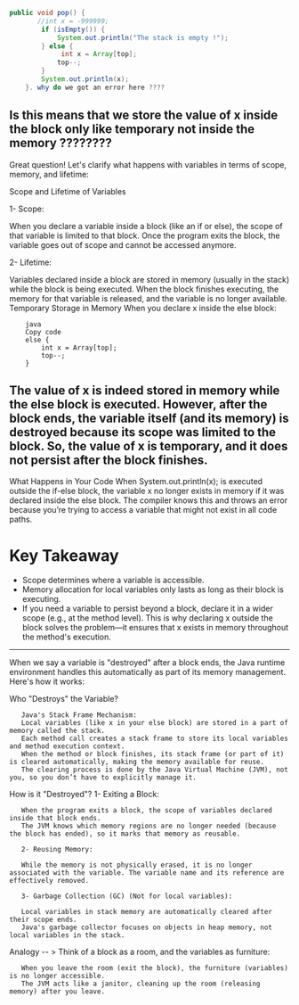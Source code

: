 ```java
public void pop() {
       //int x = -999999;
        if (isEmpty()) {
            System.out.println("The stack is empty !");
        } else {
             int x = Array[top]; 
            top--;
        }
        System.out.println(x);
    }. why do we got an error here ????
```
Is this means that we store the value of x inside the block only like temporary not inside the memory ????????
-------------------------------------------------------------------------------

Great question! Let's clarify what happens with variables in terms of scope, memory, and lifetime:

Scope and Lifetime of Variables
 
1- Scope:

When you declare a variable inside a block (like an if or else), the scope of that variable is limited to that block.
Once the program exits the block, the variable goes out of scope and cannot be accessed anymore.

2- Lifetime:

Variables declared inside a block are stored in memory (usually in the stack) while the block is being executed.
When the block finishes executing, the memory for that variable is released, and the variable is no longer available.
Temporary Storage in Memory
When you declare x inside the else block:

        java
        Copy code
        else {
            int x = Array[top]; 
            top--;
        }

The value of x is indeed stored in memory while the else block is executed.
However, after the block ends, the variable itself (and its memory) is destroyed because its scope was limited to the block.
So, the value of x is temporary, and it does not persist after the block finishes.
--------------------------------------------------------------------
What Happens in Your Code
When System.out.println(x); is executed outside the if-else block, the variable x no longer exists in memory if it was declared inside the else block.
The compiler knows this and throws an error because you’re trying to access a variable that might not exist in all code paths.


# Key Takeaway
* Scope determines where a variable is accessible.
* Memory allocation for local variables only lasts as long as their block is executing.
* If you need a variable to persist beyond a block, declare it in a wider scope (e.g., at the method level).
This is why declaring x outside the block solves the problem—it ensures that x exists in memory throughout the method's execution.

-----------------------

When we say a variable is "destroyed" after a block ends, the Java runtime environment handles this automatically as part of its memory management. Here's how it works:

Who "Destroys" the Variable?

       Java's Stack Frame Mechanism:
       Local variables (like x in your else block) are stored in a part of memory called the stack.
       Each method call creates a stack frame to store its local variables and method execution context.
       When the method or block finishes, its stack frame (or part of it) is cleared automatically, making the memory available for reuse.
       The clearing process is done by the Java Virtual Machine (JVM), not you, so you don’t have to explicitly manage it.


How is it "Destroyed"?
       1- Exiting a Block:
       
       When the program exits a block, the scope of variables declared inside that block ends.
       The JVM knows which memory regions are no longer needed (because the block has ended), so it marks that memory as reusable.
       
       2- Reusing Memory:
       
       While the memory is not physically erased, it is no longer associated with the variable. The variable name and its reference are effectively removed.
      
       3- Garbage Collection (GC) (Not for local variables):

       Local variables in stack memory are automatically cleared after their scope ends.
       Java's garbage collector focuses on objects in heap memory, not local variables in the stack.

Analogy -- >
       Think of a block as a room, and the variables as furniture:
       
       When you leave the room (exit the block), the furniture (variables) is no longer accessible.
       The JVM acts like a janitor, cleaning up the room (releasing memory) after you leave.


